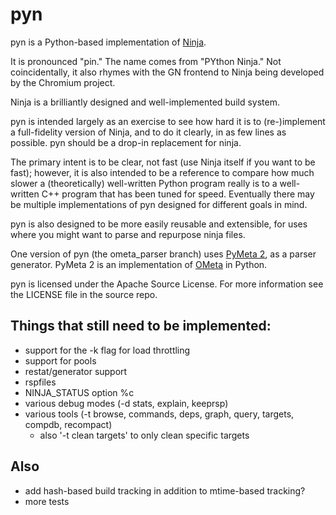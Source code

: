 # pyn

pyn is a Python-based implementation of
[Ninja](http://martine.github.io/ninja/).

It is pronounced "pin." The name comes from "PYthon Ninja." Not coincidentally,
it also rhymes with the GN frontend to Ninja being developed by the Chromium
project.

Ninja is a brilliantly designed and well-implemented build system.

pyn is intended largely as an exercise to see how hard it is to (re-)implement
a full-fidelity version of Ninja, and to do it clearly, in as few lines as
possible. pyn should be a drop-in replacement for ninja.

The primary intent is to be clear, not fast (use Ninja itself if you want to be
fast); however, it is also intended to be a reference to compare how much
slower a (theoretically) well-written Python program really is to a
well-written C++ program that has been tuned for speed. Eventually there may be
multiple implementations of pyn designed for different goals in mind.

pyn is also designed to be more easily reusable and extensible, for uses
where you might want to parse and repurpose ninja files.

One version of pyn (the ometa_parser branch) uses
[PyMeta 2](https://bitbucket.org/wkornewald/pymeta/src),
as a parser generator. PyMeta 2 is an implementation of
[OMeta](https://github.com/alexwarth/ometa-js) in Python.

pyn is licensed under the Apache Source License. For more information see
the LICENSE file in the source repo.

## Things that still need to be implemented:

* support for the -k flag for load throttling
* support for pools
* restat/generator support
* rspfiles
* NINJA_STATUS option %c 
* various debug modes (-d stats, explain, keeprsp)
* various tools (-t browse, commands, deps, graph, query, targets, compdb,
  recompact)
  * also '-t clean targets' to only clean specific targets

## Also

* add hash-based build tracking in addition to mtime-based tracking?
* more tests
